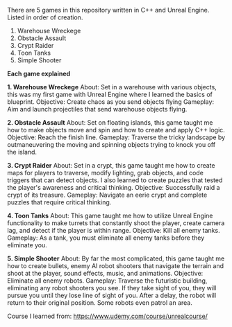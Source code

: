 There are 5 games in this repository written in C++ and Unreal Engine. Listed in order of creation.
1. Warehouse Wreckege
2. Obstacle Assault
3. Crypt Raider
4. Toon Tanks
5. Simple Shooter


**Each game explained**


**1. Warehouse Wreckege**
About: Set in a warehouse with various objects, this was my first game with Unreal Engine where I learned the basics of blueprint.
Objective: Create chaos as you send objects flying
Gameplay: Aim and launch projectiles that send warehouse objects flying.

**2. Obstacle Assault**
About: Set on floating islands, this game taught me how to make objects move and spin and how to create and apply C++ logic.
Objective: Reach the finish line.
Gameplay: Traverse the tricky landscape by outmaneuvering the moving and spinning objects trying to knock you off the island.

**3. Crypt Raider**
About: Set in a crypt, this game taught me how to create maps for players to traverse, modify lighting, grab objects, and code triggers that can detect objects. I also learned to create puzzles that tested the player's awareness and critical thinking.
Objective: Successfully raid a crypt of its treasure.
Gameplay: Navigate an eerie crypt and complete puzzles that require critical thinking.

**4. Toon Tanks**
About: This game taught me how to utilize Unreal Engine functionality to make turrets that constantly shoot the player, create camera lag, and detect if the player is within range.
Objective: Kill all enemy tanks.
Gameplay: As a tank, you must eliminate all enemy tanks before they eliminate you.

**5. Simple Shooter**
About: By far the most complicated, this game taught me how to create bullets, enemy AI robot shooters that navigate the terrain and shoot at the player, sound effects, music, and animations.
Objective: Eliminate all enemy robots.
Gameplay: Traverse the futuristic building, eliminating any robot shooters you see. If they take sight of you, they will pursue you until they lose line of sight of you. After a delay, the robot will return to their original position. Some robots even patrol an area.





Course I learned from: https://www.udemy.com/course/unrealcourse/
